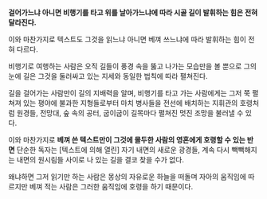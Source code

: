 
**걸어가느냐 아니면 비행기를 타고 위를 날아가느냐에 따라 시골 길이 발휘하는 힘은 전혀 달라진다.**

이와 마찬가지로 텍스트도 그것을 읽느냐 아니면 베껴 쓰느냐에 따라 발휘하는 힘이 전혀 다르다.

비행기로 여행하는 사람은 오직 길들이 풍경 속을 뚫고 나가는 모습만을 볼 뿐으로 그의 눈에 길은 그것을 둘러싸고 있는 지세와 동일한 법칙에 따라 펼쳐진다.

길을 걸어가는 사람만이 길의 지배력을 알며, 비행기를 타고 가는 사람에게는 그저 쭉 펼쳐져 있는 평야에 불과한 지형들로부터 마치 병사들을 전선에 배치하는 지휘관의 호령처럼 원경들, 전망대, 숲 속의 공터, 굽이굽이 길목마다 펼쳐진 멋진 조망을 불러낼 수 있다.

이와 마찬가지로 **베껴 쓴 텍스트만이 그것에 몰두한 사람의 영혼에게 호령할 수 있는 반면** 단순한 독자는 [텍스트에 의해 열린] 자기 내면의 새로운 광경들, 계속 다시 빽빽해지는 내면의 원시림들 사이로 나 있는 길을 결코 찾을 수가 없다.

왜냐하면 그저 읽기만 하는 사람은 몽상의 자유로운 하늘을 떠돌며 자아의 움직임에 따르지만 베껴 적는 사람은 그러한 움직임에 호령을 하기 때문이다.
